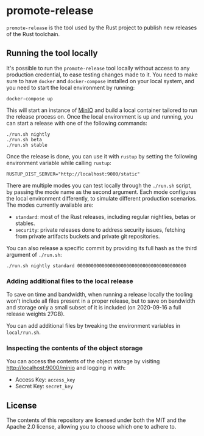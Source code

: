 # promote-release

`promote-release` is the tool used by the Rust project to publish new releases
of the Rust toolchain.

## Running the tool locally

It's possible to run the `promote-release` tool locally without access to any
production credential, to ease testing changes made to it. You need to make
sure to have `docker` and `docker-compose` installed on your local system, and
you need to start the local environment by running:

```
docker-compose up
```

This will start an instance of [MinIO](https://min.io) and build a local
container tailored to run the release process on. Once the local environment is
up and running, you can start a release with one of the following commands:

```
./run.sh nightly
./run.sh beta
./run.sh stable
```

Once the release is done, you can use it with `rustup` by setting the following
environment variable while calling `rustup`:

```
RUSTUP_DIST_SERVER="http://localhost:9000/static"
```

There are multiple modes you can test locally through the `./run.sh` script, by
passing the mode name as the second argument. Each mode configures the local
environment differently, to simulate different production scenarios. The modes
currently available are:

* `standard`: most of the Rust releases, including regular nightlies, betas or
  stables.
* `security`: private releases done to address security issues, fetching from
  private artifacts buckets and private git repositories.

You can also release a specific commit by providing its full hash as the third
argument of `./run.sh`:

```
./run.sh nightly standard 0000000000000000000000000000000000000000
```

### Adding additional files to the local release

To save on time and bandwidth, when running a release locally the tooling won't
include all files present in a proper release, but to save on bandwidth and
storage only a small subset of it is included (on 2020-09-16 a full release
weights 27GB).

You can add additional files by tweaking the environment variables in
`local/run.sh`.

### Inspecting the contents of the object storage

You can access the contents of the object storage by visiting
<http://localhost:9000/minio> and logging in with:

* Access Key: `access_key`
* Secret Key: `secret_key`

## License

The contents of this repository are licensed under both the MIT and the Apache
2.0 license, allowing you to choose which one to adhere to.
